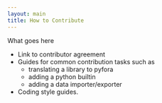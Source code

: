 ```yaml
---
layout: main
title: How to Contribute
---
```


What goes here

* Link to contributor agreement
* Guides for common contribution tasks such as 
	* translating a library to pyfora
	* adding a python builtin
	* adding a data importer/exporter
* Coding style guides.